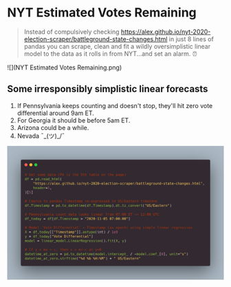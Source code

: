 # NYT Estimated Votes Remaining

> Instead of compulsively checking https://alex.github.io/nyt-2020-election-scraper/battleground-state-changes.html in just 8 lines of pandas you can scrape, clean and fit a wildly oversimplistic linear model to the data as it rolls in from NYT...and set an alarm. ⏰

![](NYT Estimated Votes Remaining.png)

## Some irresponsibly simplistic linear forecasts
1. If Pennsylvania keeps counting and doesn't stop, they'll hit zero vote differential around 9am ET.
2. For Georgia it should be before 5am ET.
3. Arizona could be a while.
4. Nevada ¯\_(ツ)_/¯

![](vote_differences_pandas_code.png)

